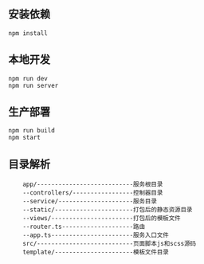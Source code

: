 ## 安装依赖
	npm install
## 本地开发
	npm run dev
	npm run server
## 生产部署
	npm run build
	npm start

## 目录解析
```
	app/---------------------------服务根目录
	--controllers/-----------------控制器目录
	--service/---------------------服务目录
	--static/----------------------打包后的静态资源目录
	--views/-----------------------打包后的模板文件
	--router.ts--------------------路由
	--app.ts-----------------------服务入口文件
	src/---------------------------页面脚本js和scss源码
	template/----------------------模板文件目录
```